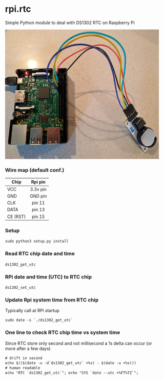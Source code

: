 # rpi.rtc
Simple Python module to deal with DS1302 RTC on Raspberry Pi

![](img/pi_rtc.jpg)

### Wire map (default conf.)

| Chip        | Rpi pin       |
| ----------- |:-------------:|
| VCC         | 3.3v pin      |
| GND         | GND pin       |
| CLK         | pin 11        |
| DATA        | pin 13        |
| CE (RST)    | pin 15        |

### Setup

    sudo python3 setup.py install

### Read RTC chip date and time

    ds1302_get_utc

### RPi date and time (UTC) to RTC chip

    ds1302_set_utc

### Update Rpi system time from RTC chip

Typically call at RPi startup

    sudo date -s `./ds1302_get_utc`

### One line to check RTC chip time vs system time

Since RTC store only second and not millisecond a 1s delta can occur (or more after a few days)

    # drift in second
    echo $(($(date -u -d`ds1302_get_utc` +%s) - $(date -u +%s)))
    # human readable
    echo "RTC `ds1302_get_utc`"; echo "SYS `date --utc +%FT%TZ`";